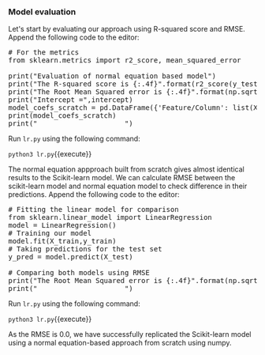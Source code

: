 ### Model evaluation

Let's start by evaluating our approach using R-squared score and RMSE. Append the following code to the editor:

<pre class="file" data-filename="lr.py" data-target="append">
# For the metrics
from sklearn.metrics import r2_score, mean_squared_error

print("Evaluation of normal equation based model")
print("The R-squared score is {:.4f}".format(r2_score(y_test,scratch_pred)))
print("The Root Mean Squared error is {:.4f}".format(np.sqrt(mean_squared_error(y_test,scratch_pred))))
print("Intercept =",intercept)
model_coefs_scratch = pd.DataFrame({'Feature/Column': list(X_train.columns), 'Coefficient': thetas})
print(model_coefs_scratch)
print("_____________________")
</pre>

Run `lr.py` using the following command:

`python3 lr.py`{{execute}}

The normal equation appproach built from scratch gives almost identical results to the Scikit-learn model. We can calculate RMSE between the scikit-learn model and normal equation model to check difference in their predictions. Append the following code to the editor:

<pre class="file" data-filename="lr.py" data-target="append">
# Fitting the linear model for comparison
from sklearn.linear_model import LinearRegression
model = LinearRegression()
# Training our model
model.fit(X_train,y_train)
# Taking predictions for the test set
y_pred = model.predict(X_test)

# Comparing both models using RMSE
print("The Root Mean Squared error is {:.4f}".format(np.sqrt(mean_squared_error(y_pred,scratch_pred))))
print("_____________________")
</pre>

Run `lr.py` using the following command:

`python3 lr.py`{{execute}}

As the RMSE is 0.0, we have successfully replicated the Scikit-learn model using a normal equation-based approach from scratch using numpy.